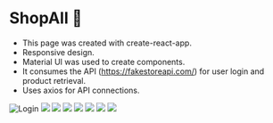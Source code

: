 # ShopAll 🛒

- This page was created with create-react-app.
- Responsive design.
- Material UI was used to create components.
- It consumes the API (https://fakestoreapi.com/) for user login and product retrieval.
- Uses axios for API connections.

![Login](https://github.com/SpagnoloCarlos/ShopAll/blob/master/public/1.png)
![](https://github.com/SpagnoloCarlos/ShopAll/blob/master/public/9.png)
![](https://github.com/SpagnoloCarlos/ShopAll/blob/master/public/10.png)
![](https://github.com/SpagnoloCarlos/ShopAll/blob/master/public/4.png)
![](https://github.com/SpagnoloCarlos/ShopAll/blob/master/public/5.png)
![](https://github.com/SpagnoloCarlos/ShopAll/blob/master/public/6.png)
![](https://github.com/SpagnoloCarlos/ShopAll/blob/master/public/7.png)
![](https://github.com/SpagnoloCarlos/ShopAll/blob/master/public/8.png)
